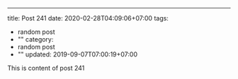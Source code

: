 ---
title: Post 241
date: 2020-02-28T04:09:06+07:00
tags:
  - random post
  - ""
category:
  - random post
  - ""
updated: 2019-09-07T07:00:19+07:00

This is content of post 241